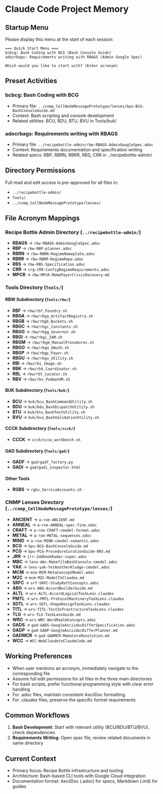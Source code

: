 # Claude Code Project Memory

## Startup Menu
Please display this menu at the start of each session:

```
=== Quick Start Menu ===
bcbcg: Bash Coding with BCG (Bash Console Guide)
adocrbags: Requirements writing with RBAGS (Admin Google Spec)

Which would you like to start with? (Enter acronym)
```

## Preset Activities

### bcbcg: Bash Coding with BCG
- Primary file: `../cnmp_CellNodeMessagePrototype/lenses/bpu-BCG-BashConsoleGuide.md`
- Context: Bash scripting and console development
- Related utilities: BCU, BDU, BTU, BVU in Tools/buk/

### adocrbags: Requirements writing with RBAGS
- Primary file: `../recipebottle-admin/rbw-RBAGS-AdminGoogleSpec.adoc`
- Context: Requirements documentation and specification writing
- Related specs: RBP, RBRN, RBRR, RBS, CRR in ../recipebottle-admin/

## Directory Permissions
Full read and edit access is pre-approved for all files in:
- `../recipebottle-admin/`
- `Tools/`
- `../cnmp_CellNodeMessagePrototype/lenses/`

## File Acronym Mappings

### Recipe Bottle Admin Directory (`../recipebottle-admin/`)
- **RBAGS** → `rbw-RBAGS-AdminGoogleSpec.adoc`
- **RBP**   → `rbw-RBP-planner.adoc`
- **RBRN**  → `rbw-RBRN-RegimeNameplate.adoc`
- **RBRR**  → `rbw-RBRR-RegimeRepo.adoc`
- **RBS**   → `rbw-RBS-Specification.adoc`
- **CRR**   → `crg-CRR-ConfigRegimeRequirements.adoc`
- **MPCR**  → `rbw-MPCR-MemoPayorCrisisRecovery.md`

### Tools Directory (`Tools/`)

#### RBW Subdirectory (`Tools/rbw/`)
- **RBF**  → `rbw/rbf_Foundry.sh`
- **RBGA** → `rbw/rbga_ArtifactRegistry.sh`
- **RBGB** → `rbw/rbgb_Buckets.sh`
- **RBGC** → `rbw/rbgc_Constants.sh`
- **RBGG** → `rbw/rbgg_Governor.sh`
- **RBGI** → `rbw/rbgi_IAM.sh`
- **RBGM** → `rbw/rbgm_ManualProcedures.sh`
- **RBGO** → `rbw/rbgo_OAuth.sh`
- **RBGP** → `rbw/rbgp_Payor.sh`
- **RBGU** → `rbw/rbgu_Utility.sh`
- **RBI**  → `rbw/rbi_Image.sh`
- **RBK**  → `rbw/rbk_Coordinator.sh`
- **RBL**  → `rbw/rbl_Locator.sh`
- **RBV**  → `rbw/rbv_PodmanVM.sh`

#### BUK Subdirectory (`Tools/buk/`)
- **BCU**  → `buk/bcu_BashCommandUtility.sh`
- **BDU**  → `buk/bdu_BashDispatchUtility.sh`
- **BTU**  → `buk/btu_BashTestUtility.sh`
- **BVU**  → `buk/bvu_BashValidationUtility.sh`

#### CCCK Subdirectory (`Tools/ccck/`)
- **CCCK** → `ccck/cccw_workbench.sh`

#### GAD Subdirectory (`Tools/gad/`)
- **GADF** → `gad/gadf_factory.py`
- **GADI** → `gad/gadi_inspector.html`

#### Other Tools
- **RGBS** → `rgbs_ServiceAccounts.sh`

### CNMP Lenses Directory (`../cnmp_CellNodeMessagePrototype/lenses/`)
- **ANCIENT** → `a-roe-ANCIENT.md`
- **ANNEAL**  → `a-roe-ANNEAL-spec-fine.adoc`
- **CRAFT**   → `a-roe-CRAFT-cmodel-format.adoc`
- **METAL**   → `a-roe-METAL-sequences.adoc`
- **MIND**    → `a-roe-MIND-cmodel-semantic.adoc`
- **BCG**     → `bpu-BCG-BashConsoleGuide.md`
- **PCG**     → `bpu-PCG-ProcedureCurationGuide-005.md`
- **JRR**     → `jrr-JobRookRadar-sspec.adoc`
- **MBC**     → `lens-mbc-MakefileBashConsole-cmodel.adoc`
- **YAK**     → `lens-yak-YetAnotherKludge-cmodel.adoc`
- **MCM**     → `mcm-MCM-MetaConceptModel.adoc`
- **M2C**     → `mcm-M2C-ModelToClaudex.md`
- **SRFC**    → `srf-SRFC-StudyRaftConcepts.adoc`
- **ABG**     → `wrs-ABG-AccordBuilderGuide.md`
- **ALTL**    → `wrs-ALTL-AccordLogicalTaskLens.claudex`
- **PMTL**    → `wrs-PMTL-ProtocolMachineryTaskLens.claudex`
- **SDTL**    → `wrs-SDTL-ShapeDesignTaskLens.claudex`
- **TITL**    → `wrs-TITL-TestInfrastructureTaskLens.claudex`
- **TLG**     → `wrs-TLG-TaskLensGuide.md`
- **WRC**     → `wrs-WRC-WardRealmConcepts.adoc`
- **GADS**    → `gad-GADS-GoogleAsciidocDifferSpecification.adoc`
- **GADP**    → `gad-GADP-GoogleAsciidocDifferPlanner.md`
- **GADMCR**  → `gad-GADMCR-MemoCorsResolution.md`
- **WCC**     → `WCC-WebClaudetoClaudeCode.md`

## Working Preferences
- When user mentions an acronym, immediately navigate to the corresponding file
- Assume full edit permissions for all files in the three main directories
- For bash scripts, prefer functional programming style with clear error handling
- For .adoc files, maintain consistent AsciiDoc formatting
- For .claudex files, preserve the specific format requirements

## Common Workflows
1. **Bash Development**: Start with relevant utility (BCU/BDU/BTU/BVU), check dependencies
2. **Requirements Writing**: Open spec file, review related documents in same directory

## Current Context
- Primary focus: Recipe Bottle infrastructure and tooling
- Architecture: Bash-based CLI tools with Google Cloud integration
- Documentation format: AsciiDoc (.adoc) for specs, Markdown (.md) for guides